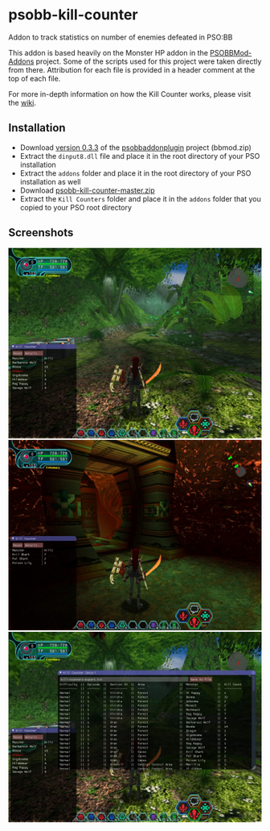 # psobb-kill-counter
Addon to track statistics on number of enemies defeated in PSO:BB

This addon is based heavily on the Monster HP addon in the
[PSOBBMod-Addons](https://github.com/Solybum/PSOBBMod-Addons) project.
Some of the scripts used for this project were taken directly from there.
Attribution for each file is provided in a header comment at the top of each
file.

For more in-depth information on how the Kill Counter works, please visit the
[wiki](https://github.com/StephenCWills/psobb-kill-counter/wiki/How-it-works).

## Installation
* Download [version 0.3.3](https://github.com/HybridEidolon/psobbaddonplugin/releases/tag/v0.3.3)
  of the [psobbaddonplugin](https://github.com/HybridEidolon/psobbaddonplugin)
  project (bbmod.zip)
* Extract the `dinput8.dll` file and place it in the root directory of your
  PSO installation
* Extract the `addons` folder and place it in the root directory of your
  PSO installation as well
* Download [psobb-kill-counter-master.zip](https://github.com/StephenCWills/psobb-kill-counter/archive/master.zip)
* Extract the `Kill Counters` folder and place it in the `addons` folder
  that you copied to your PSO root directory

## Screenshots
![forest.jpg](screenshots/forest.jpg)
![caves.jpg](screenshots/caves.jpg)
![detail.jpg](screenshots/detail.jpg)
